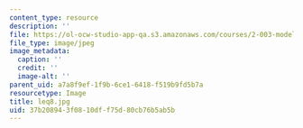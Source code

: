 ```yaml
---
content_type: resource
description: ''
file: https://ol-ocw-studio-app-qa.s3.amazonaws.com/courses/2-003-modeling-dynamics-and-control-i-spring-2005/37b208943f0810dff75d80cb76b5ab5b_leq8.jpg
file_type: image/jpeg
image_metadata:
  caption: ''
  credit: ''
  image-alt: ''
parent_uid: a7a8f9ef-1f9b-6ce1-6418-f519b9fd5b7a
resourcetype: Image
title: leq8.jpg
uid: 37b20894-3f08-10df-f75d-80cb76b5ab5b
---
```

